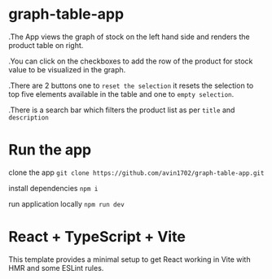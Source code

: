 # graph-table-app
.The App views the graph of stock on the left hand side and renders the product table on right.

.You can click on the checkboxes to add the row of the product for stock value to be visualized in the graph.

.There are 2 buttons one to `reset the selection` it resets the selection to top five elements available in the table and one to `empty selection`.

.There is a search bar which filters the product list as per `title` and `description`


# Run the app

clone the app `git clone https://github.com/avin1702/graph-table-app.git`

install dependencies `npm i`

run application locally `npm run dev`

# React + TypeScript + Vite

This template provides a minimal setup to get React working in Vite with HMR and some ESLint rules.

